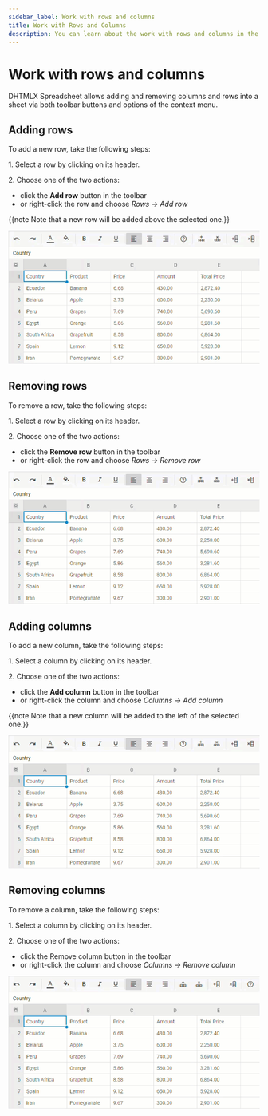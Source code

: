 ```yaml
---
sidebar_label: Work with rows and columns
title: Work with Rows and Columns
description: You can learn about the work with rows and columns in the documentation of the DHTMLX JavaScript Spreadsheet library. Browse developer guides and API reference, try out code examples and live demos, and download a free 30-day evaluation version of DHTMLX Spreadsheet.
---
```


# Work with rows and columns

DHTMLX Spreadsheet allows adding and removing columns and rows into a sheet via both toolbar buttons and options of the context menu.

## Adding rows

To add a new row, take the following steps:

1\. Select a row by clicking on its header.

2\. Choose one of the two actions:

- click the **Add row** button in the toolbar
- or right-click the row and choose *Rows -> Add row*

{{note Note that a new row will be added above the selected one.}}

![Adding rows](assets/adding_rows.gif)

## Removing rows

To remove a row, take the following steps:

1\. Select a row by clicking on its header.

2\. Choose one of the two actions:

- click the **Remove row** button in the toolbar
- or right-click the row and choose *Rows -> Remove row*

![Removing rows](assets/removing_rows.gif)

## Adding columns

To add a new column, take the following steps:

1\. Select a column by clicking on its header.

2\. Choose one of the two actions:

- click the **Add column** button in the toolbar
- or right-click the column and choose *Columns -> Add column*

{{note Note that a new column will be added to the left of the selected one.}}

![Adding columns](assets/adding_cols.gif)

## Removing columns

To remove a column, take the following steps:

1\. Select a column by clicking on its header.

2\. Choose one of the two actions:

- click the Remove column button in the toolbar
- or right-click the column and choose *Columns -> Remove column*

![Removing columns](assets/removing_cols.gif)

